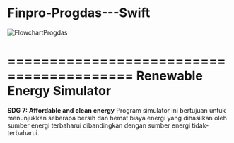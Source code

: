 # Finpro-Progdas---Swift
![FlowchartProgdas](https://github.com/user-attachments/assets/ee05ce87-81c9-45db-b9cf-cee3101c03de)

=========================================
        Renewable Energy Simulator       
=========================================
**SDG 7: Affordable and clean energy**
Program simulator ini bertujuan untuk menunjukkan seberapa bersih dan hemat biaya energi yang dihasilkan oleh sumber energi terbaharui dibandingkan dengan sumber energi tidak-terbaharui. 
